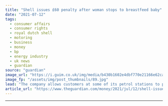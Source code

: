 ```yaml
---
title: "Shell issues £60 penalty after woman stops to breastfeed baby"
date: "2021-07-12"
tags: 
  - consumer affairs
  - consumer rights
  - royal dutch shell
  - motoring
  - business
  - money
  - bp
  - energy industry
  - uk news
  - guardian
source: "guardian"
image_url: "https://i.guim.co.uk/img/media/b430b1602e4dbf770e21166e62caeb2d863cbb22/23_161_1328_797/master/1328.jpg?width=460&quality=85&auto=format&fit=max&s=6db19646b1b77dfda38dd46ed9eb0e95"
image_fp: "/assets/img/post_thumbnails/89.jpg"
lead: "The company allows customers at some of its petrol stations to park for a maximum of 15 minutesI have been sent a £60 parking penalty for spending more than 15 minutes in a Shell petrol station while I breastfed my 12-week-old baby.At the beginning o..."
article_url: "https://www.theguardian.com/money/2021/jul/12/shell-issues-60-penalty-after-woman-stops-to-breastfeed-baby"
---
```


---
